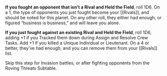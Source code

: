 
**If you fought an opponent that isn’t a Rival and Held the Field**, roll 1D6. On a 1, the type of opponents you just fought become your [[Rivals]], and should be noted for this planet. On any other roll, they either had enough, or figured “business is business,” and will leave you alone.

**If you just fought against an existing Rival and Held the Field**, roll 1D6, adding +1 if you Tracked them down during Assign and Resolve Crew Tasks. Add +1 if you killed a Unique Individual or Lieutenant. On a 4 or better, they’ve had enough, and you can remove them from your [[Rivals]] list.

Skip this step for Invasion battles, or after fighting opponents from the Roving Threats Subtable.
